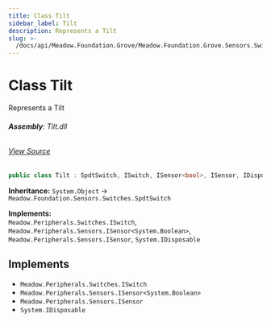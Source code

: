 ```yaml
---
title: Class Tilt
sidebar_label: Tilt
description: Represents a Tilt
slug: >-
  /docs/api/Meadow.Foundation.Grove/Meadow.Foundation.Grove.Sensors.Switches/Tilt
---
```

# Class Tilt
Represents a Tilt

###### **Assembly**: Tilt.dll
###### [View Source](https://github.com/WildernessLabs/Meadow.Foundation.Grove.git/blob/develop/Source/Tilt/Driver/Tilt.cs#L10)
```csharp title="Declaration"
public class Tilt : SpdtSwitch, ISwitch, ISensor<bool>, ISensor, IDisposable
```
**Inheritance:** `System.Object` -> `Meadow.Foundation.Sensors.Switches.SpdtSwitch`

**Implements:**  
`Meadow.Peripherals.Switches.ISwitch`, `Meadow.Peripherals.Sensors.ISensor<System.Boolean>`, `Meadow.Peripherals.Sensors.ISensor`, `System.IDisposable`


## Implements

* `Meadow.Peripherals.Switches.ISwitch`
* `Meadow.Peripherals.Sensors.ISensor<System.Boolean>`
* `Meadow.Peripherals.Sensors.ISensor`
* `System.IDisposable`
